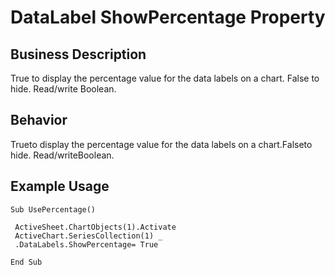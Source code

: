 # DataLabel ShowPercentage Property

## Business Description
True to display the percentage value for the data labels on a chart. False to hide. Read/write Boolean.

## Behavior
Trueto display the percentage value for the data labels on a chart.Falseto hide. Read/writeBoolean.

## Example Usage
```vba
Sub UsePercentage() 
 
 ActiveSheet.ChartObjects(1).Activate 
 ActiveChart.SeriesCollection(1) _ 
 .DataLabels.ShowPercentage= True 
 
End Sub
```
